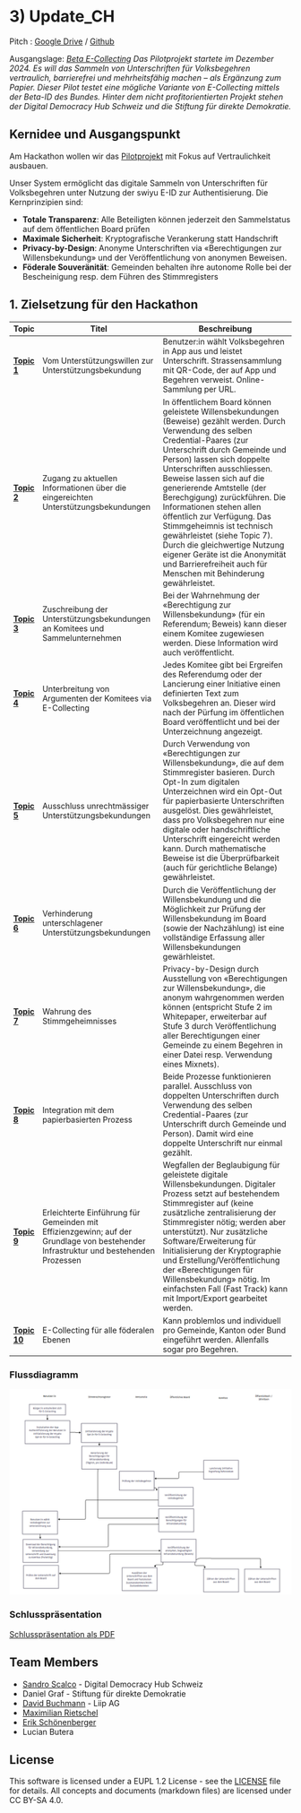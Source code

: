 # 3) Update_CH

Pitch : [Google Drive](https://docs.google.com/presentation/d/1nnjI3S2vm0zWIGJR33QyXo3_bb9VwULtzKTLTMF0CZo/edit?usp=sharing) / [Github](https://github.com/swiss/e-collecting-hackathon-team3/blob/main/Hackathon%20Team%203-1.pdf)



Ausgangslage: *[Beta E-Collecting](https://beta.ecollecting.ch) Das Pilotprojekt startete im Dezember 2024. Es will das Sammeln von Unterschriften für Volksbegehren vertraulich, barrierefrei und mehrheitsfähig machen – als Ergänzung zum Papier. Dieser Pilot testet eine mögliche Variante von E-Collecting mittels der Beta-ID des Bundes. Hinter dem nicht profitorientierten Projekt stehen der Digital Democracy Hub Schweiz und die Stiftung für direkte Demokratie.*

## Kernidee und Ausgangspunkt

Am Hackathon wollen wir das [Pilotprojekt](https://beta.ecollecting.ch/de/stimmregister) mit Fokus auf Vertraulichkeit ausbauen.

Unser System ermöglicht das digitale Sammeln von Unterschriften für Volksbegehren unter Nutzung der swiyu E-ID zur Authentisierung. Die Kernprinzipien sind:

-   **Totale Transparenz**: Alle Beteiligten können jederzeit den Sammelstatus auf dem öffentlichen Board prüfen
-   **Maximale Sicherheit**: Kryptografische Verankerung statt Handschrift
-   **Privacy-by-Design**: Anonyme Unterschriften via «Berechtigungen zur Willensbekundung» und der Veröffentlichung von anonymen Beweisen.
-   **Föderale Souveränität**: Gemeinden behalten ihre autonome Rolle bei der Bescheinigung resp. dem Führen des Stimmregisters

## 1. Zielsetzung für den Hackathon

| Topic | Titel | Beschreibung |
| -- | --- | ------- |
| [**Topic 1**](https://github.com/swiss/e-collecting-hackathon-team3/issues/4) | Vom Unterstützungswillen zur Unterstützungsbekundung | Benutzer:in wählt Volksbegehren in App aus und leistet Unterschrift. Strassensammlung mit QR-Code, der auf App und Begehren verweist. Online-Sammlung per URL. |
| [**Topic 2**](https://github.com/swiss/e-collecting-hackathon-team3/issues/5) | Zugang zu aktuellen Informationen über die eingereichten Unterstützungsbekundungen | In öffentlichem Board können geleistete Willensbekundungen (Beweise) gezählt werden. Durch Verwendung des selben Credential-Paares (zur Unterschrift durch Gemeinde und Person) lassen sich doppelte Unterschriften ausschliessen. Beweise lassen sich auf die generierende Amtstelle (der Berechgigung) zurückführen. Die Informationen stehen allen öffentlich zur Verfügung. Das Stimmgeheimnis ist technisch gewährleistet (siehe Topic 7). Durch die gleichwertige Nutzung eigener Geräte ist die Anonymität und Barrierefreiheit auch für Menschen mit Behinderung gewährleistet. |
| [**Topic 3**](https://github.com/swiss/e-collecting-hackathon-team3/issues/3) | Zuschreibung der Unterstützungsbekundungen an Komitees und Sammelunternehmen | Bei der Wahrnehmung der «Berechtigung zur Willensbekundung» (für ein Referendum; Beweis) kann dieser einem Komitee zugewiesen werden. Diese Information wird auch veröffentlicht. |
| [**Topic 4**](https://github.com/swiss/e-collecting-hackathon-team3/issues/7) | Unterbreitung von Argumenten der Komitees via E-Collecting | Jedes Komitee gibt bei Ergreifen des Referendumg oder der Lancierung einer Initiative einen definierten Text zum Volksbegehren an. Dieser wird nach der Pürfung im öffentlichen Board veröffentlicht und bei der Unterzeichnung angezeigt. |
| [**Topic 5**](https://github.com/swiss/e-collecting-hackathon-team3/issues/8) | Ausschluss unrechtmässiger Unterstützungsbekundungen | Durch Verwendung von «Berechtigungen zur Willensbekundung», die auf dem Stimmregister basieren. Durch Opt-In zum digitalen Unterzeichnen wird ein Opt-Out für papierbasierte Unterschriften ausgelöst. Dies gewährleistet, dass pro Volksbegehren nur eine digitale oder handschriftliche Unterschrift eingereicht werden kann. Durch mathematische Beweise ist die Überprüfbarkeit (auch für gerichtliche Belange) gewährleistet. |
| [**Topic 6**](https://github.com/swiss/e-collecting-hackathon-team3/issues/9) | Verhinderung unterschlagener Unterstützungsbekundungen | Durch die Veröffentlichung der Willensbekundung und die Möglichkeit zur Prüfung der Willensbekundung im Board (sowie der Nachzählung) ist eine vollständige Erfassung aller Willensbekundungen gewärhleistet. |
| [**Topic 7**](https://github.com/swiss/e-collecting-hackathon-team3/issues/10) | Wahrung des Stimmgeheimnisses | Privacy-by-Design durch Ausstellung von «Berechtigungen zur Willensbekundung», die anonym wahrgenommen werden können (entspricht Stufe 2 im Whitepaper, erweiterbar auf Stufe 3 durch Veröffentlichung aller Berechtigungen einer Gemeinde zu einem Begehren in einer Datei resp. Verwendung eines Mixnets). |
| [**Topic 8**](https://github.com/swiss/e-collecting-hackathon-team3/issues/11) | Integration mit dem papierbasierten Prozess | Beide Prozesse funktionieren parallel. Ausschluss von doppelten Unterschriften durch Verwendung des selben Credential-Paares (zur Unterschrift durch Gemeinde und Person). Damit wird eine doppelte Unterschrift nur einmal gezählt. |
| [**Topic 9**](https://github.com/swiss/e-collecting-hackathon-team3/issues/12) | Erleichterte Einführung für Gemeinden mit Effizienzgewinn; auf der Grundlage von bestehender Infrastruktur und bestehenden Prozessen | Wegfallen der Beglaubigung für geleistete digitale Willensbekundungen. Digitaler Prozess setzt auf bestehendem Stimmregister auf (keine zusätzliche zentralisierung der Stimmregister nötig; werden aber unterstützt). Nur zusätzliche Software/Erweiterung für Initialisierung der Kryptographie und Erstellung/Veröffentlichung der «Berechtigungen für Willensbekundung» nötig. Im einfachsten Fall (Fast Track) kann mit Import/Export gearbeitet werden. |
| [**Topic 10**](https://github.com/swiss/e-collecting-hackathon-team3/issues/13) | E-Collecting für alle föderalen Ebenen | Kann problemlos und individuell pro Gemeinde, Kanton oder Bund eingeführt werden. Allenfalls sogar pro Begehren. |

### Flussdiagramm 

<img src="https://github.com/swiss/e-collecting-hackathon-team3/blob/main/vision/diagram.png" />


### Schlusspräsentation

[Schlusspräsentation als PDF](docs/schlusspraesentation.pdf)

## Team Members

- [Sandro Scalco](https://github.com/sansan88) - Digital Democracy Hub Schweiz
- Daniel Graf - Stiftung für direkte Demokratie
- [David Buchmann](https://github.com/dbu/) - Liip AG
- [Maximilian Rietschel](https://github.com/romtecmax)
- [Erik Schönenberger](https://github.com/datenreisen)
- Lucian Butera

## License

This software is licensed under a EUPL 1.2 License - see the [LICENSE](LICENSE) file for details. All concepts and documents (markdown files) are licensed under CC BY-SA 4.0.
